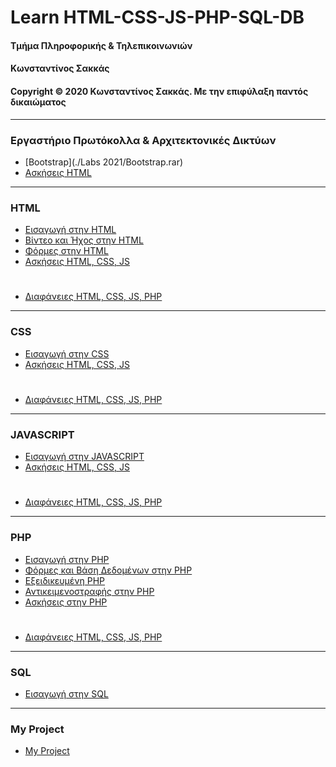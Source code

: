 # Learn HTML-CSS-JS-PHP-SQL-DB
#### Τμήμα Πληροφορικής & Τηλεπικοινωνιών
#### Κωνσταντίνος Σακκάς
#### Copyright © 2020 Κωνσταντίνος Σακκάς. Με την επιφύλαξη παντός δικαιώματος
***
### Εργαστήριο Πρωτόκολλα & Αρχιτεκτονικές Δικτύων
* [Bootstrap](./Labs 2021/Bootstrap.rar)
* [Ασκήσεις HTML](./Ασκήσεις%2HTML/README.md)
***

### HTML

* [Εισαγωγή στην HTML](./Εισαγωγή%20στην%20HTML/README.md)
* [Βίντεο και Ήχος στην HTML](./Βίντεο%20και%20Ήχος%20στην%20HTML/Readme.md)
* [Φόρμες στην HTML](./Φόρμες%20στην%20HTML/README.md)
* [Ασκήσεις HTML, CSS, JS](./Ασκήσεις%20HTML%2C%20CSS%2C%20JS)
#
* [Διαφάνειες HTML, CSS, JS, PHP](./Διαφάνειες%20HTML%2C%20CSS%2C%20JS%2C%20PHP/README.md)

***
### CSS
* [Εισαγωγή στην CSS](./Εισαγωγή%20στην%20CSS/README.md)
* [Ασκήσεις HTML, CSS, JS](./Ασκήσεις%20HTML%2C%20CSS%2C%20JS)
#
* [Διαφάνειες HTML, CSS, JS, PHP](./Διαφάνειες%20HTML%2C%20CSS%2C%20JS%2C%20PHP/README.md)

***
### JAVASCRIPT
* [Εισαγωγή στην JAVASCRIPT](./Εισαγωγή%20στην%20JavaScript/README.md)
* [Ασκήσεις HTML, CSS, JS](./Ασκήσεις%20HTML%2C%20CSS%2C%20JS)
#
* [Διαφάνειες HTML, CSS, JS, PHP](./Διαφάνειες%20HTML%2C%20CSS%2C%20JS%2C%20PHP/README.md)

***
### PHP
* [Εισαγωγή στην PHP](./Εισαγωγή%20στην%20PHP/README.md)
* [Φόρμες και Βάση Δεδομένων στην PHP](./Φόρμες%20και%20Βάση%20Δεδομένων%20στην%20PHP/README.md)
* [Εξειδικευμένη PHP](./Εξειδικευμένη%20PHP/README.md)
* [Αντικειμενοστραφής στην PHP](./Αντικειμενοστραφής%20στην%20PHP/Readme.md)
* [Ασκήσεις στην PHP](./PHP)

#
* [Διαφάνειες HTML, CSS, JS, PHP](./Διαφάνειες%20HTML%2C%20CSS%2C%20JS%2C%20PHP/README.md)

***
### SQL
* [Εισαγωγή στην SQL](./Εισαγωγή%20στην%20SQL/README.md)

***
### My Project
* [My Project](./My%20Project/README.md)